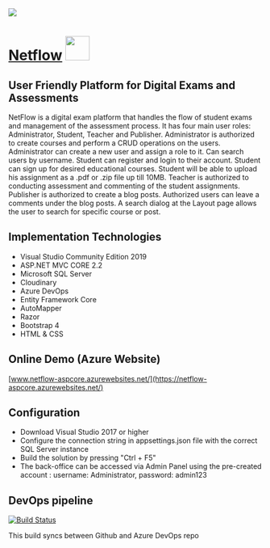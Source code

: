 <div>
    <img src="https://res.cloudinary.com/netflow/image/upload/v1565790934/NetFlow/Images/netflow_h4cich.png" />
</div>	


# [Netflow](https://netflow-aspcore.azurewebsites.net/)  <img src="https://res.cloudinary.com/netflow/image/upload/v1565790933/NetFlow/Images/2019-01-25_23-33-061_uccy3t.jpg" width="48px" height="48px" />

## User Friendly Platform for Digital Exams and Assessments
NetFlow is a digital exam platform that handles the flow of student exams and management of the assessment process.
It has four main user roles: Administrator, Student, Teacher and Publisher. Administrator is authorized to create courses and perform 
a CRUD operations on the users. Administrator can create a new user and assign a role to it. Can search users by username.
Student can register and login to their account. Student can sign up for desired educational courses. Student will be able
to upload his assignment as a .pdf or .zip file up till 10MB. Teacher is authorized to conducting assessment and commenting of
the student assignments. Publisher is authorized to create a blog posts. Authorized users can leave a comments under the blog posts.
A search dialog at the Layout page allows the user to search for specific course or post.

## Implementation Technologies

-  Visual Studio Community Edition 2019
-  ASP.NET MVC CORE 2.2
-  Microsoft SQL Server
-  Cloudinary
-  Azure DevOps
-  Entity Framework Core
-  AutoMapper  
-  Razor
-  Bootstrap 4
-  HTML & CSS

## Online Demo (Azure Website)

[www.netflow-aspcore.azurewebsites.net/](https://netflow-aspcore.azurewebsites.net/)

## Configuration

- Download Visual Studio 2017 or higher
- Configure the connection string in appsettings.json file with the correct SQL Server instance
- Build the solution by pressing "Ctrl + F5"
- The back-office can be accessed via Admin Panel using the pre-created account : username: Administrator, password: admin123

## DevOps pipeline

[![Build Status](https://dev.azure.com/mihailvtanev/NetFlow/_apis/build/status/NetFlow-Azure%20Web%20App%20for%20ASP.NET-CI?branchName=master)](https://dev.azure.com/mihailvtanev/NetFlow/_build/latest?definitionId=23&branchName=master)

This build syncs between Github and Azure DevOps repo